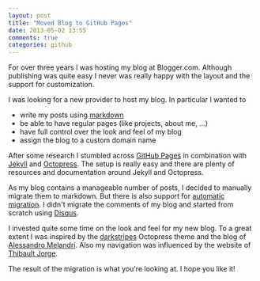 ```yaml
---
layout: post
title: "Moved Blog to GitHub Pages"
date: 2013-05-02 13:55
comments: true
categories: github
---
```

For over three years I was hosting my blog at Blogger.com. Although publishing was quite easy I never was really happy 
with the layout and the support for customization.<!--more --> 

I was looking for a new provider to host my blog. In particular I wanted to 
 
* write my posts using [markdown](http://daringfireball.net/projects/markdown/)
* be able to have regular pages (like projects, about me, ...)
* have full control over the look and feel of my blog
* assign the blog to a custom domain name

After some research I stumbled across [GitHub Pages](http://pages.github.com/) in combination 
with [Jekyll](http://jekyllrb.com/) and [Octopress](http://octopress.org/). The setup is really easy and there are
plenty of resources and documentation around Jekyll and Octopress. 
   
As my blog contains a manageable number of posts, I decided to manually migrate them to markdown. But there is also 
support for [automatic migration](https://github.com/mojombo/jekyll/wiki/blog-migrations#blogger-blogspot). I didn't 
migrate the comments of my blog and started from scratch using [Disqus](http://disqus.com/).

I invested quite some time on the look and feel for my new blog. To a great extent I was inspired by 
the [darkstripes](https://github.com/amelandri/darkstripes) Octopress theme and the blog 
of [Alessandro Melandri](http://melandri.net/). Also my navigation was influenced by the website 
of [Thibault Jorge](http://www.thibaultjorge.com/en). 

The result of the migration is what you're looking at. I hope you like it!